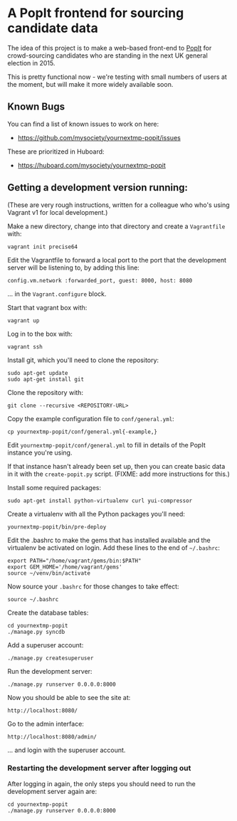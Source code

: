 # A PopIt frontend for sourcing candidate data

The idea of this project is to make a web-based front-end to
[PopIt](http://popit.poplus.org/) for crowd-sourcing candidates
who are standing in the next UK general election in 2015.

This is pretty functional now - we're testing with small numbers
of users at the moment, but will make it more widely available
soon.

## Known Bugs

You can find a list of known issues to work on here:

* https://github.com/mysociety/yournextmp-popit/issues

These are prioritized in Huboard:

* https://huboard.com/mysociety/yournextmp-popit

## Getting a development version running:

(These are very rough instructions, written for a colleague who
who's using Vagrant v1 for local development.)

Make a new directory, change into that directory and create a
`Vagrantfile` with:

    vagrant init precise64

Edit the Vagrantfile to forward a local port to the port that
the development server will be listening to, by adding this
line:

    config.vm.network :forwarded_port, guest: 8000, host: 8080

... in the `Vagrant.configure` block.

Start that vagrant box with:

    vagrant up

Log in to the box with:

    vagrant ssh

Install git, which you'll need to clone the repository:

    sudo apt-get update
    sudo apt-get install git

Clone the repository with:

    git clone --recursive <REPOSITORY-URL>

Copy the example configuration file to `conf/general.yml`:

    cp yournextmp-popit/conf/general.yml{-example,}

Edit `yournextmp-popit/conf/general.yml` to fill in details of
the PopIt instance you're using.

If that instance hasn't already been set up, then you can create
basic data in it with the `create-popit.py` script. (FIXME: add
more instructions for this.)

Install some required packages:

    sudo apt-get install python-virtualenv curl yui-compressor

Create a virtualenv with all the Python packages you'll need:

    yournextmp-popit/bin/pre-deploy

Edit the .bashrc to make the gems that has installed available
and the virtualenv be activated on login. Add these lines to the
end of `~/.bashrc`:

    export PATH="/home/vagrant/gems/bin:$PATH"
    export GEM_HOME='/home/vagrant/gems'
    source ~/venv/bin/activate

Now source your `.bashrc` for those changes to take effect:

    source ~/.bashrc

Create the database tables:

    cd yournextmp-popit
    ./manage.py syncdb

Add a superuser account:

    ./manage.py createsuperuser

Run the development server:

    ./manage.py runserver 0.0.0.0:8000

Now you should be able to see the site at:

    http://localhost:8080/

Go to the admin interface:

    http://localhost:8080/admin/

... and login with the superuser account.

### Restarting the development server after logging out

After logging in again, the only steps you should need to run
the development server again are:

    cd yournextmp-popit
    ./manage.py runserver 0.0.0.0:8000
